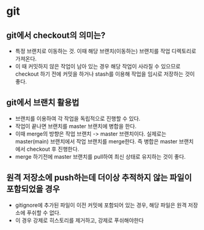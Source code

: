 # git

## git에서 checkout의 의미는?
- 특정 브랜치로 이동하는 것. 이때 해당 브랜치(이동하는) 브랜치를 작업 디렉토리로 가져온다.
- 이 때 커밋하지 않은 작업이 남아 있는 경우 해당 작업이 사라질 수 있으므로 checkout 하기 전에 커밋을 하거나 stash를 이용해 작업을 임시로 저장하는 것이 좋다.


## git에서 브랜치 활용법
- 브랜치를 이용하여 각 작업을 독립적으로 진행할 수 있다.
- 작업이 끝나면 브랜치를 master 브랜치에 병합을 한다.
- 이때 merge의 방향은 작업 브랜치 -> master 브랜치이다. 실제로는 master(main) 브랜치에서 작업 브랜치를 merge한다. 즉 병합은 master 브랜치에서 checkout 후 진행한다.
- merge 하기전에 master 브랜치를 pull하여 최신 상태로 유지하는 것이 좋다.

## 원격 저장소에 push하는데 더이상 추적하지 않는 파일이 포함되었을 경우
- gitignore에 추가된 파일이 이전 커밋에 포함되어 있는 경우, 해당 파일은 원격 저장소에 푸쉬할 수 없다.
- 이 경우 강제로 히스토리를 제거하고, 강제로 푸쉬해야한다


